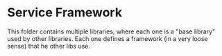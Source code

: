 # Service Framework
This folder contains multiple libraries, where each one is a "base library" used by other libraries. Each one defines a framework (in a very loose sense) that he other libs use.